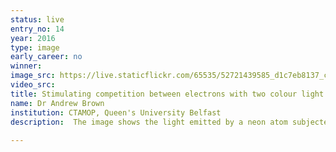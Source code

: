 ```yaml
---
status: live
entry_no: 14
year: 2016
type: image 
early_career: no 
winner: 
image_src: https://live.staticflickr.com/65535/52721439585_d1c7eb8137_c_d.jpg
video_src: 
title: Stimulating competition between electrons with two colour light fields
name: Dr Andrew Brown
institution: CTAMOP, Queen's University Belfast
description:  The image shows the light emitted by a neon atom subjected to two laser pulses; an ultrashort, high  energy pulse, and a few-cycle long wavelength pulse. By varying the time delay between the pulses we can  selectively suppress the high-harmonic radiation emission of one electron (the 'valley' like feature)  allowing us to observe the contribution of the second electron, which extends the yield to higher energy.  The calculations are performed with the RMT code, which has been developed specifically to model  the correlated dynamics of many-electron systems.
  
---
```

